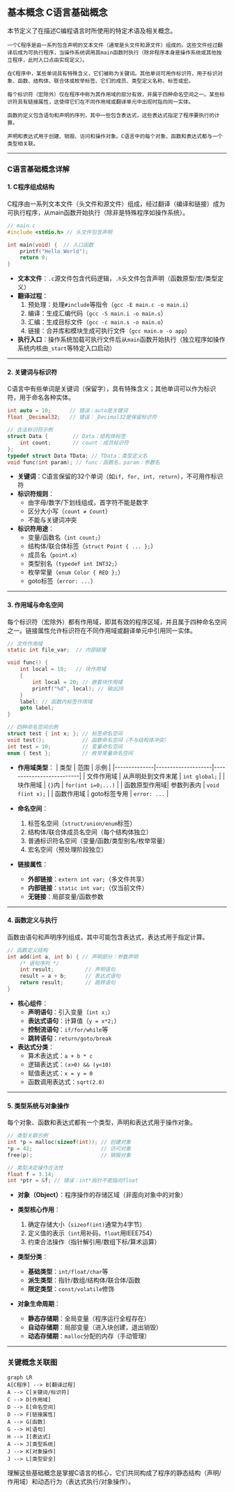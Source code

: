 ## 基本概念  C语言基础概念 
 
本节定义了在描述C编程语言时所使用的特定术语及相关概念。  

```text
一个C程序是由一系列包含声明的文本文件（通常是头文件和源文件）组成的。这些文件经过翻译后成为可执行程序，当操作系统调用其main函数时执行（除非程序本身是操作系统或其他独立程序，此时入口点由实现定义）。  

在C程序中，某些单词具有特殊含义，它们被称为关键词。其他单词可用作标识符，用于标识对象、函数、结构体、联合体或枚举标签、它们的成员、类型定义名称、标签或宏。  

每个标识符（宏除外）仅在程序中称为其作用域的部分有效，并属于四种命名空间之一。某些标识符具有链接属性，这使得它们在不同作用域或翻译单元中出现时指向同一实体。  

函数的定义包含语句和声明的序列，其中一些包含表达式，这些表达式指定了程序要执行的计算。  

声明和表达式用于创建、销毁、访问和操作对象。C语言中的每个对象、函数和表达式都与一个类型相关联。
```

---

### C语言基础概念详解

#### 1. **C程序组成结构**

C程序由一系列文本文件（头文件和源文件）组成，经过翻译（编译和链接）成为可执行程序，从main函数开始执行（除非是特殊程序如操作系统）。

```c
// main.c
#include <stdio.h> // 头文件包含声明

int main(void) {  // 入口函数
    printf("Hello World");
    return 0;
}
```

- **文本文件**：`.c`源文件包含代码逻辑，`.h`头文件包含声明（函数原型/宏/类型定义）
- **翻译过程**：
  1. 预处理：处理`#include`等指令（`gcc -E main.c -o main.i`）
  2. 编译：生成汇编代码（`gcc -S main.i -o main.s`）
  3. 汇编：生成目标文件（`gcc -c main.s -o main.o`）
  4. 链接：合并库和模块生成可执行文件（`gcc main.o -o app`）
- **执行入口**：操作系统加载可执行文件后从`main`函数开始执行（独立程序如操作系统内核由`_start`等特定入口启动）

---

#### 2. **关键词与标识符**

C语言中有些单词是关键词（保留字），具有特殊含义；其他单词可以作为标识符，用于命名各种实体。

```c
int auto = 10;      // 错误：auto是关键词
float _Decimal32;   // 错误：_Decimal32是保留标识符

// 合法标识符示例
struct Data {        // Data：结构体标签
    int count;       // count：成员标识符
};
typedef struct Data TData; // TData：类型定义名
void func(int param); // func：函数名，param：参数名
```

- **关键词**：C语言保留的32个单词（如`if, for, int, return`），不可用作标识符
- **标识符规则**：
  - 由字母/数字/下划线组成，首字符不能是数字
  - 区分大小写（`count ≠ Count`）
  - 不能与关键词冲突
- **标识符用途**：
  - 变量/函数名（`int count;`）
  - 结构体/联合体标签（`struct Point { ... };`）
  - 成员名（`point.x`）
  - 类型别名（`typedef int INT32;`）
  - 枚举常量（`enum Color { RED };`）
  - goto标签（`error: ...`）

---

#### 3. **作用域与命名空间**

每个标识符（宏除外）都有作用域，即其有效的程序区域，并且属于四种命名空间之一。链接属性允许标识符在不同作用域或翻译单元中引用同一实体。

```c
// 文件作用域
static int file_var;  // 内部链接

void func() {
    int local = 10;   // 块作用域
    { 
        int local = 20; // 嵌套块作用域
        printf("%d", local); // 输出20
    }
    label: // 函数内标签作用域
    goto label;
}

// 四种命名空间示例
struct test { int x; }; // 标签命名空间
void test();            // 函数命名空间（不与结构体冲突）
int test = 10;          // 变量命名空间
enum { test };          // 枚举常量命名空间
```

- **作用域类型**：
  | 类型         | 范围               | 示例                     |
  |--------------|--------------------|--------------------------|
  | 文件作用域   | 从声明处到文件末尾 | `int global;`            |
  | 块作用域     | `{}`内             | `for(int i=0;...)`       |
  | 函数原型作用域| 参数列表内         | `void f(int x);`         |
  | 函数作用域   | goto标签专用       | `error: ...`             |

- **命名空间**：
  1. 标签名空间（`struct/union/enum`标签）
  2. 结构体/联合体成员名空间（每个结构体独立）
  3. 普通标识符名空间（变量/函数/类型别名/枚举常量）
  4. 宏名空间（预处理阶段独立）

- **链接属性**：
  - **外部链接**：`extern int var;`（多文件共享）
  - **内部链接**：`static int var;`（仅当前文件）
  - **无链接**：局部变量/函数参数

---

#### 4. **函数定义与执行**

函数由语句和声明序列组成，其中可能包含表达式，表达式用于指定计算。

```c
// 函数定义结构
int add(int a, int b) { // 声明部分：参数声明
    /* 语句序列 */
    int result;          // 声明语句
    result = a + b;      // 表达式语句
    return result;       // 跳转语句
}
```

- **核心组件**：
  - **声明语句**：引入变量（`int x;`）
  - **表达式语句**：计算值（`y = x*2;`）
  - **控制流语句**：`if/for/while`等
  - **跳转语句**：`return/goto/break`
- **表达式分类**：
  - 算术表达式：`a + b * c`
  - 逻辑表达式：`(x>0) && (y<10)`
  - 赋值表达式：`x = y = 0`
  - 函数调用表达式：`sqrt(2.0)`

---

#### 5. **类型系统与对象操作**

每个对象、函数和表达式都有一个类型，声明和表达式用于操作对象。

```c
// 类型关联示例
int *p = malloc(sizeof(int)); // 创建对象
*p = 42;                      // 访问对象
free(p);                      // 销毁对象

// 类型决定操作合法性
float f = 3.14;
int *ptr = &f; // 错误：int*指针不能指向float
```

- **对象（Object）**：程序操作的存储区域（非面向对象中的对象）
- **类型核心作用**：
  1. 确定存储大小（`sizeof(int)`通常为4字节）
  2. 定义值的表示（`int`用补码，`float`用IEEE754）
  3. 约束合法操作（指针解引用/数组下标/算术运算）
- **类型分类**：
  - **基础类型**：`int/float/char`等
  - **派生类型**：指针/数组/结构体/联合体/函数
  - **限定类型**：`const/volatile`修饰

- **对象生命周期**：
  - **静态存储期**：全局变量（程序运行全程存在）
  - **自动存储期**：局部变量（进入块创建，退出销毁）
  - **动态存储期**：`malloc`分配的内存（手动管理）

---

### 关键概念关联图
```mermaid
graph LR
A[C程序] --> B[翻译过程]
A --> C[关键词/标识符]
C --> D[作用域]
D --> E[命名空间]
D --> F[链接属性]
A --> G[函数]
G --> H[语句]
H --> I[表达式]
A --> J[类型系统]
J --> K[对象操作]
J --> L[类型安全]
```

理解这些基础概念是掌握C语言的核心，它们共同构成了程序的静态结构（声明/作用域）和动态行为（表达式执行/对象操作）。